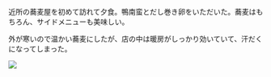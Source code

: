 近所の蕎麦屋を初めて訪れて夕食。鴨南蛮とだし巻き卵をいただいた。蕎麦はもちろん、サイドメニューも美味しい。

外が寒いので温かい蕎麦にしたが、店の中は暖房がしっかり効いていて、汗だくになってしまった。

![](https://photos.apkas.net/medium/202403/20240322-183447.webp)
